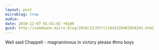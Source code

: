 ```yaml
---
layout: post
microblog: true
audio: 
date: 2010-12-07 01:41:02 +0100
guid: http://samdeane.micro.blog/2010/12/07/t11943228462858241.html
---
```

Well said Chappell - magnanimous in victory please #tms boys
